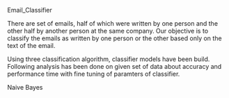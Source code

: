 Email_Classifier

There are set of emails, half of which were written by one person and the other half by another person at the same company. Our objective is to classify the emails as written by one person or the other based only on the text of the email.

Using three classification algorithm, classifier models have been build. Following analysis has been done on given set of data about accuracy and performance time with fine tuning of paramters of classifier.

Naive Bayes

